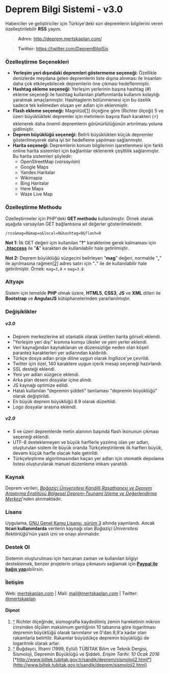 # Deprem Bilgi Sistemi - v3.0
Haberciler ve geliştiriciler için Türkiye'deki son depremlerin bilgilerini veren özelleştirilebilir **RSS** yayını.

> **Adres:** http://deprem.mertskaplan.com/

> **Twitter:** https://twitter.com/DepremBilgiSis

### Özelleştirme Seçenekleri
* **Yerleşim yeri dışındaki depremleri göstermeme seçeneği:** Özellikle denizlerde meydana gelen depremlerin liste dışına alınması ile insanları daha çok etkileyebilecek depremlerin öne çıkması hedeflenmiştir.
* **Hashtag ekleme seçeneği:** Yerleşim yerlerinin başına hashtag (#) ekleme seçeneği ile hashtag kullanılan platformlarda kullanım kolaylığı yaratmak amaçlanmıştır. Hashtaglerin bölünmemesi için bu özellik sadece tek kelimeden oluşan yer adları için eklenmiştir. 
* **Flash ekleme seçeneği:** Magnitüd[[1]](#Dipnot) ölçeğine göre (Richter ölçeği) 5 ve üzeri büyüklükteki depremler için metinlerin başına flash karakteri (⚡) eklenerek daha önemli depremlerin görünürlülüğünün artırılması yoluna gidilmiştir.
* **Deprem büyüklüğü seçeneği:** Belirli büyüklükten küçük depremler gösterilmeyerek daha iyi bir hedefleme yapılması sağlanmıştır.
* **Harita seçeneği:** Depremlerin konum bilgilerinin işaretlenmesi için farklı online harita sistemleri için bağlantılar eklenerek çeşitlilik sağlanmıştır. Bu harita sistemleri şöyledir:
    * OpenStreetMap (*varsayılan*)
    * Google Maps
    * Yandex.Haritalar
    * Wikimapia
    * Bing Haritalar
    * Here Maps
    * Waze Live Map

### Özelleştirme Methodu
Özelleştirmeler için PHP'deki **GET methodu** kullanılmıştır. Örnek olarak aşağıda varsayılan GET bağlantısına ait değerler gösterilmektedir.

    /rss&mag=0&map=o&local=0&hashtag=0&flash=0

**Not 1:** İlk GET değeri için kullanılan "**?**" karakterine gerek kalmaması için **[.htaccess](https://github.com/mertskaplan/Deprem-Bilgi-Sistemi/blob/master/.htaccess)** ile "**&**" karakteri de kullanılabilir hale getirilmiştir.

**Not 2:** Deprem büyüklüğü süzgecini belirleyen "**mag**" değeri, normalde "**,**" ile ayrılmasına rağmen[[2]](#Dipnot) adres satırı için "**.**" ile de kullanılabilir hale getirilmiştir. Örnek:  `mag=3,8` = `mag=3.8`

### Altyapı
Sistem için temelde **PHP** olmak üzere, **HTML5**, **CSS3**, **JS** ve **XML** dilleri ile **Bootstrap** ve **AngularJS** kütüphanelerinden yararlanılmıştır.

### Değişiklikler
##### v3.0
* Deprem merkezlerine ait otamatik olarak üretilen harita görseli eklendi.
* "Yerleşim yeri dışı" kısmına komşu ülkeler ve yeni yerler eklendi.
* Veri kaynağından kaynaklanan ve düzensizliğe neden olan köşeli parantez karakterleri yer adlarından kaldırıldı.
* Türkçe dosya adları proje diline uygun olarak İngilizce'ye çevrildi.
* Twitter için özel, 140 karaktere uygun içerik mesajı seçeneği hazırlandı.
* SSL desteği eklendi.
* Yeni yer adları süzgece eklendi.
* Arka plan deseni dosyalar içine alındı.
* JS kaynağı optimize edildi.
* Hatalı kullanılan "depremin şiddeti" tamlaması "depremin büyüklüğü" olarak değiştirildi.
* En büyük deprem büyüklüğü 8.9 olarak düzeltildi.
* Logo dosyalar arasına eklendi.

##### v2.0
* 5 ve üzeri depremlerde metin alanının başında flash ikonunun çıkması seçeneği eklendi.
* UTF-8 desteklemeyen ve büyük harflerle yazılmış olan yer adları, oluşturulan sistem ile büyük oranda Türkçeleştirilerek ilk harfleri büyük, devamı küçük harfle olacak hale getirildi.
* Türkçeleştirme algoritmasından kaçan yer adları için otomatik depolama listesi oluşturularak manuel düzenleme imkanı yaratıldı.

### Kaynak
Deprem verileri, [*Boğaziçi Üniversitesi Kandilli Rasathanesi ve Deprem Araştırma Enstitüsü Bölgesel Deprem-Tsunami İzleme ve Değerlendirme Merkezi*](http://www.koeri.boun.edu.tr/sismo/2/tr/)'nden alınmaktadır.

### Lisans
Uygulama, [GNU Genel Kamu Lisansı, sürüm 3](https://github.com/mertskaplan/Deprem-Bilgi-Sistemi/blob/master/LICENSE) altında yayınlandı. Ancak **ticari kullanımlarda** verilerin kaynağı olan *Boğaziçi Üniversitesi Rektörlüğü*’nün yazılı izni ve onayı alınmalıdır.

### Destek Ol

Sistemin oluşturulması için harcanan zaman ve kullanılan bilgiyi desteklemek, benzer projelerin ortaya çıkmasını sağlamak için [**Paypal ile bağış yap**](https://www.paypal.me/mertskaplan/10)abilirsin.

### İletişim
Web: [mertskaplan.com](http://mertskaplan.com) | Mail: mail@mertskaplan.com | Twitter: [@mertskaplan](https://twitter.com/mertskaplan)


#### Dipnot

1. [^](#Özelleştirme-seçenekleri) Richter ölçeğinde, sismografla kaydedilmiş zemin hareketinin mikron cinsinden ölçülen maksimum genliğinin 10 tabanına göre logaritması depremin büyüklüğü olarak tanımlanır ve 0'dan 8,9'a kadar olan rakamlarla belirtilir. Rakamlar büyüdükçe depremin büyüklüğü de logaritmik olarak artar.
2. [^](#Özelleştirme-methodu) Buğdaycı, İlhami (1999, Eylül) TÜBİTAK Bilim ve Teknik Dergisi, Sismoloji, Depremin Büyüklüğü ve Şiddeti. *Erişim Tarihi: 10 Ocak 2016* [*http://www.biltek.tubitak.gov.tr/sandik/deprem/sismoloji2.html*](http://www.biltek.tubitak.gov.tr/sandik/deprem/sismoloji2.html)
